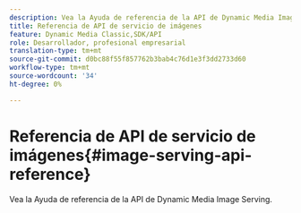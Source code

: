 ```yaml
---
description: Vea la Ayuda de referencia de la API de Dynamic Media Image Serving.
title: Referencia de API de servicio de imágenes
feature: Dynamic Media Classic,SDK/API
role: Desarrollador, profesional empresarial
translation-type: tm+mt
source-git-commit: d0bc88f55f857762b3bab4c76d1e3f3dd2733d60
workflow-type: tm+mt
source-wordcount: '34'
ht-degree: 0%

---
```



# Referencia de API de servicio de imágenes{#image-serving-api-reference}

Vea la Ayuda de referencia de la API de Dynamic Media Image Serving.


